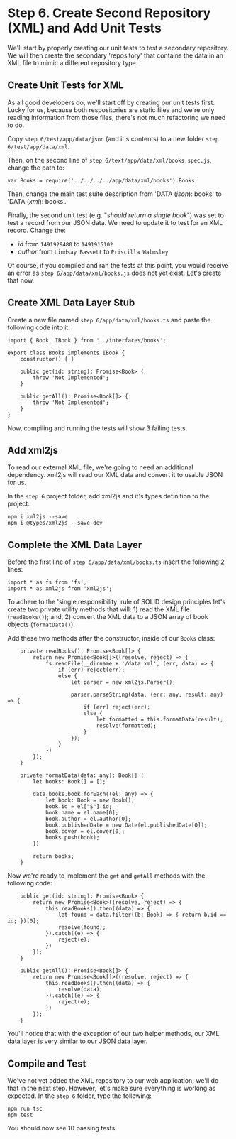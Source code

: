 # Step 6. Create Second Repository (XML) and Add Unit Tests
We'll start by properly creating our unit tests to test a secondary repository.  We will then create the secondary 'repository' that contains the data in an XML file to mimic a different repository type.  

## Create Unit Tests for XML
As all good developers do, we'll start off by creating our unit tests first. Lucky for us, because both respositories are static files and we're only reading information from those files, there's not much refactoring we need to do.

Copy `step 6/test/app/data/json` (and it's contents) to a new folder `step 6/test/app/data/xml`.

Then, on the second line of `step 6/text/app/data/xml/books.spec.js`, change the path to:
```
var Books = require('../../../../app/data/xml/books').Books;
```

Then, change the main test suite description from 'DATA (_json_): books' to 'DATA (_xml_): books'.

Finally, the second unit test (e.g. "_should return a single book_") was set to test a record from our JSON data. We need to update it to test for an XML record.  Change the:

  * _id_ from `1491929480` to `1491915102` 
  * _author_ from `Lindsay Bassett` to `Priscilla Walmsley`

Of course, if you compiled and ran the tests at this point, you would receive an error as `step 6/app/data/xml/books.js` does not yet exist.  Let's create that now.

## Create XML Data Layer Stub
Create a new file named `step 6/app/data/xml/books.ts` and paste the following code into it:
```
import { Book, IBook } from '../interfaces/books';

export class Books implements IBook {
    constructor() { }

    public get(id: string): Promise<Book> {
        throw 'Not Implemented';
    } 

    public getAll(): Promise<Book[]> {
        throw 'Not Implemented';
    } 
}
```

Now, compiling and running the tests will show 3 failing tests.

## Add xml2js
To read our external XML file, we're going to need an additional dependency. xml2js will read our XML data and convert it to usable JSON for us.

In the `step 6` project folder, add xml2js and it's types definition to the project:
```
npm i xml2js --save
npm i @types/xml2js --save-dev
```

## Complete the XML Data Layer
Before the first line of `step 6/app/data/xml/books.ts` insert the following 2 lines:
```
import * as fs from 'fs';
import * as xml2js from 'xml2js';
```

To adhere to the 'single responsibility' rule of SOLID design principles let's create two private utility methods that will: 1) read the XML file (`readBooks()`); and, 2) convert the XML data to a JSON array of book objects (`formatData()`).

Add these two methods after the constructor, inside of our `Books` class:
```
    private readBooks(): Promise<Book[]> {
        return new Promise<Book[]>((resolve, reject) => {
            fs.readFile(__dirname + '/data.xml', (err, data) => {
                if (err) reject(err);
                else {
                    let parser = new xml2js.Parser();
                    
                    parser.parseString(data, (err: any, result: any) => {
                        if (err) reject(err);
                        else {
                            let formatted = this.formatData(result);
                            resolve(formatted);
                        }
                    });
                }
            })
        });
    }

    private formatData(data: any): Book[] {
        let books: Book[] = [];

        data.books.book.forEach((el: any) => {
            let book: Book = new Book();
            book.id = el["$"].id;
            book.name = el.name[0];
            book.author = el.author[0];
            book.publishedDate = new Date(el.publishedDate[0]);
            book.cover = el.cover[0];
            books.push(book);
        })

        return books;
    }
```

Now we're ready to implement the `get` and `getAll` methods with the following code:
```
    public get(id: string): Promise<Book> {
        return new Promise<Book>((resolve, reject) => {
            this.readBooks().then((data) => {
                let found = data.filter((b: Book) => { return b.id == id; })[0];
                resolve(found);
            }).catch((e) => {
                reject(e);
            })
        });
    } 

    public getAll(): Promise<Book[]> {
        return new Promise<Book[]>((resolve, reject) => {
            this.readBooks().then((data) => {
                resolve(data);
            }).catch((e) => {
                reject(e);
            })
        });
    } 
```

 You'll notice that with the exception of our two helper methods, our XML data layer is very similar to our JSON data layer.

## Compile and Test
We've not yet added the XML repository to our web application; we'll do that in the next step.  However, let's make sure everything is working as expected. In the `step 6` folder, type the following:
```
npm run tsc
npm test
```

You should now see 10 passing tests.